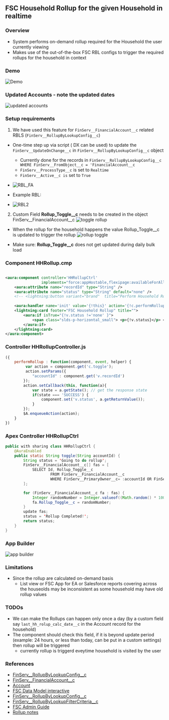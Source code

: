 ## FSC Household Rollup for the given Household in realtime

### Overview
- System performs on-demand rollup required for the Household the user currently viewing
- Makes use of the out-of-the-box FSC RBL configs to trigger the required rollups for the household in context 


 
### Demo
![Demo](img/HH-Rollup-2.gif)

### Updated Accounts - note the updated dates
![updated accounts](img/account-update-1.png)


### Setup requirements

1. We have used this feature for ```FinServ__FinancialAccount__c``` related RBLS (```FinServ__RollupByLookupConfig__c```)

- One-time step up via script ( DX can be used) to update the ```FinServ__UpdateOnChange__c``` in ```FinServ__RollupByLookupConfig__c``` object
    - Currently done for the records in ```FinServ__RollupByLookupConfig__c WHERE FinServ__FromObject__c = 'FinancialAccount__c```   
    - ```FinServ__ProcessType__c``` is set to ```Realtime```
    - ```FinServ__Active__c is``` set to ```True```

- ![RBL_FA](img/RBL-config-FA-1.png)

- Example RBL:
- ![RBL2](img/rbl-2.png)

2. Custom Field **Rollup_Toggle__c** needs to be created in the object FinServ__FinancialAccount__c
![toggle rollup](img/fa-field-rolluptoggle.png)


- When the rollup for the household happens the value Rollup_Toggle__c is updated to trigger the rollup 
![rollup toggle](img/toggled-values-1.png) 

- Make sure: **Rollup_Toggle__c** does not get updated during daily bulk load 

### Component  HHRollup.cmp

```xml

<aura:component controller='HHRollupCtrl'
                implements="force:appHostable,flexipage:availableForAllPageTypes,flexipage:availableForRecordHome,force:hasRecordId,forceCommunity:availableForAllPageTypes,force:lightningQuickAction" access="global" >
    <aura:attribute name="recordId" type="String" />
    <aura:attribute name="status" type="String" default="none" />
    <!-- <lightning:button variant="brand"  title="Perform Household Rollup "  label="Perform Household Rollup" onclick="{! c.performRollup }"/> -->
    
    <aura:handler name='init' value='{!this}' action='{!c.performRollup}' description = 'Performs Household Rollup' />
    <lightning:card footer="FSC Household Rollup" title="">
        <aura:if isTrue="{!v.status !='none' }">
            <span class="slds-p-horizontal_small"> <p>{!v.status}</p> </span>
        </aura:if>
    </lightning:card>
</aura:component>

```

### Controller HHRollupController.js

```js
({
	performRollup : function(component, event, helper) {
		 var action = component.get('c.toggle'); 
         action.setParams({
            "accountId" : component.get('v.recordId') 
        });
        action.setCallback(this, function(a){
            var state = a.getState(); // get the response state
            if(state === 'SUCCESS') {
                component.set('v.status', a.getReturnValue());
            }
        });
        $A.enqueueAction(action);
	}
})
```

### Apex Controller HHRollupCtrl

```java
public with sharing class HHRollupCtrl {
    @AuraEnabled
    public static String toggle(String accountId) {
        String status = 'Going to do rollup';
        FinServ__FinancialAccount__c[] fas = [
            SELECT Id, Rollup_Toggle__c
                    FROM FinServ__FinancialAccount__c
                    WHERE FinServ__PrimaryOwner__c= :accountId OR FinServ__JointOwner__c = :accountId
        ];

        for (FinServ__FinancialAccount__c fa : fas) {
            Integer randomNumber = Integer.valueof((Math.random() * 100000));
            fa.Rollup_Toggle__c = randomNumber;
        }
        update fas;
        status = 'Rollup Completed!';
        return status;
    }
}
```


### App Builder

![app builder](img/app-builder-2.png)

###  Limitations
- Since the rollup are calculated on-demand basis
    - List view or FSC App for EA or Salesforce reports covering across the houseolds may be inconsistent as some household may have old rollup values

 
### TODOs
- We can make the Rollups can happen only once a day (by a custom field say ```last_hh_rolup_calc_date__c``` in the Account record for the household)
- The component should check this field, if it is beyond update period (example: 24 hours, or less than today, can be put in a custom settings) then rollup will be triggered
    - currently rollup is triggerd eveytime household is visited by the user

### References

- [FinServ__RollupByLookupConfig__c](https://mohan-chinnappan-n.github.io/sfdc/fs-cloud/csv-viewer_fsc.html?f=FinServ__RollupByLookupConfig__c)
- [FinServ__FinancialAccount__c](https://mohan-chinnappan-n.github.io/sfdc/fs-cloud/csv-viewer_fsc.html?f=FinServ__FinancialAccount__c)
- [Account](https://mohan-chinnappan-n.github.io/sfdc/fs-cloud/csv-viewer_fsc.html?f=Account)
- [FSC Data Model interactive](https://mohan-chinnappan-n.github.io/sfdc/fs-cloud/model-fsc-224.html)
- [FinServ__RollupByLookupConfig__c](https://mohan-chinnappan-n.github.io/sfdc/fs-cloud/csv-viewer_fsc.html?f=FinServ__RollupByLookupConfig__c)
- [FinServ__RollupByLookupFilterCriteria__c](https://mohan-chinnappan-n.github.io/sfdc/fs-cloud/csv-viewer_fsc.html?f=FinServ__RollupByLookupFilterCriteria__c)
- [FSC Admin Guide](https://developer.salesforce.com/docs/atlas.en-us.financial_services_cloud_admin_guide.meta/financial_services_cloud_admin_guide/fsc_admin.htm)
- [Rollup notes](https://mohan-chinnappan-n2.github.io/2020/fsc/rollup/rbl/fsc-rollup.html)
